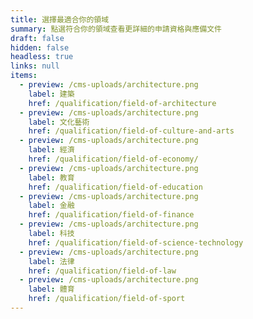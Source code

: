 ```yaml
---
title: 選擇最適合你的領域
summary: 點選符合你的領域查看更詳細的申請資格與應備文件
draft: false
hidden: false
headless: true
links: null
items:
  - preview: /cms-uploads/architecture.png
    label: 建築
    href: /qualification/field-of-architecture
  - preview: /cms-uploads/architecture.png
    label: 文化藝術
    href: /qualification/field-of-culture-and-arts
  - preview: /cms-uploads/architecture.png
    label: 經濟
    href: /qualification/field-of-economy/
  - preview: /cms-uploads/architecture.png
    label: 教育
    href: /qualification/field-of-education
  - preview: /cms-uploads/architecture.png
    label: 金融
    href: /qualification/field-of-finance
  - preview: /cms-uploads/architecture.png
    label: 科技
    href: /qualification/field-of-science-technology
  - preview: /cms-uploads/architecture.png
    label: 法律
    href: /qualification/field-of-law
  - preview: /cms-uploads/architecture.png
    label: 體育
    href: /qualification/field-of-sport
---
```

<!-- This text is never used -->
